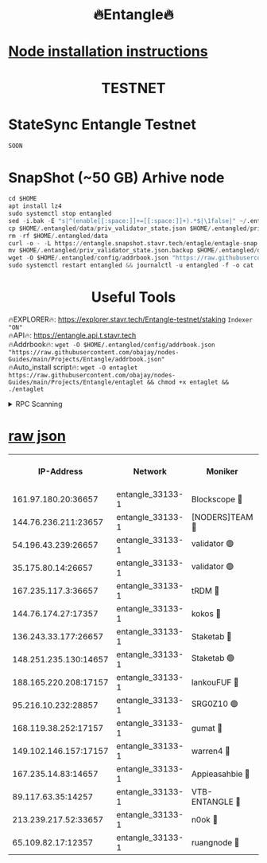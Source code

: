 <h1 align="center"> 🔥Entangle🔥</h1>

[Node installation instructions](https://github.com/obajay/nodes-Guides/tree/main/Projects/Entangle)
=

<h1 align="center"> TESTNET</h1>

# StateSync Entangle Testnet
```python
SOON
```
# SnapShot (~50 GB) Arhive node
```python
cd $HOME
apt install lz4
sudo systemctl stop entangled
sed -i.bak -E "s|^(enable[[:space:]]+=[[:space:]]+).*$|\1false|" ~/.entangled/config/config.toml
cp $HOME/.entangled/data/priv_validator_state.json $HOME/.entangled/priv_validator_state.json.backup
rm -rf $HOME/.entangled/data
curl -o - -L https://entangle.snapshot.stavr.tech/entagle/entagle-snap.tar.lz4 | lz4 -c -d - | tar -x -C $HOME/.entangled --strip-components 2
mv $HOME/.entangled/priv_validator_state.json.backup $HOME/.entangled/data/priv_validator_state.json
wget -O $HOME/.entangled/config/addrbook.json "https://raw.githubusercontent.com/obajay/nodes-Guides/main/Projects/Entangle/addrbook.json"
sudo systemctl restart entangled && journalctl -u entangled -f -o cat
```
 <h1 align="center"> Useful Tools</h1>
 
🔥EXPLORER🔥: https://explorer.stavr.tech/Entangle-testnet/staking        `Indexer "ON"` \
🔥API🔥:      https://entangle.api.t.stavr.tech \
🔥Addrbook🔥: ```wget -O $HOME/.entangled/config/addrbook.json "https://raw.githubusercontent.com/obajay/nodes-Guides/main/Projects/Entangle/addrbook.json"``` \
🔥Auto_install script🔥:  `wget -O entaglet https://raw.githubusercontent.com/obajay/nodes-Guides/main/Projects/Entangle/entaglet && chmod +x entaglet && ./entaglet`


<details>
<summary>RPC Scanning</summary>

<h2 align="center"> We scan nodes in real time every 4 hours. And we provide the final result of RPC endpoints.
We cannot influence the operation of these nodes in any way. </h2>


```python
If Voting Power is higher than 0 --> then the Node is a validator of the network and may be subject to attack and be a potential threat to the chain.
```
```python
We marked such validators with a red symbol
```

</details>

[raw json](https://rpc-check.entangt.stavr.tech/entangt/rpc-entangt-result.json)
=


<table><tr><th>IP-Address</th><th>Network</th><th>Moniker</th><th>Latest Block Height</th><th>Earliest Block Height</th><th>Catching Up</th><th>Tx Index</th><th>Voting Power</th><th>Scan Time</th></tr><tr><td>161.97.180.20:36657</td><td>entangle_33133-1</td><td>Blockscope 🔴</td><td>1399124</td><td>1</td><td>False</td><td>off</td><td>259586473635098</td><td>2023-12-30T04:49:36.386378359UTC</td></tr><tr><td>144.76.236.211:23657</td><td>entangle_33133-1</td><td>[NODERS]TEAM 🔴</td><td>1399127</td><td>1</td><td>False</td><td>off</td><td>47049700500000000</td><td>2023-12-30T04:49:48.758040427UTC</td></tr><tr><td>54.196.43.239:26657</td><td>entangle_33133-1</td><td>validator 🟢</td><td>1399128</td><td>1</td><td>False</td><td>on</td><td>0</td><td>2023-12-30T04:49:56.725797450UTC</td></tr><tr><td>35.175.80.14:26657</td><td>entangle_33133-1</td><td>validator 🟢</td><td>1399128</td><td>1</td><td>False</td><td>on</td><td>0</td><td>2023-12-30T04:49:57.599251850UTC</td></tr><tr><td>167.235.117.3:36657</td><td>entangle_33133-1</td><td>tRDM 🔴</td><td>1399128</td><td>1</td><td>False</td><td>on</td><td>61094259074810</td><td>2023-12-30T04:49:57.851840713UTC</td></tr><tr><td>144.76.174.27:17357</td><td>entangle_33133-1</td><td>kokos 🔴</td><td>1399125</td><td>145001</td><td>False</td><td>on</td><td>89890100000000</td><td>2023-12-30T04:49:45.826849897UTC</td></tr><tr><td>136.243.33.177:26657</td><td>entangle_33133-1</td><td>Staketab 🔴</td><td>1399127</td><td>660001</td><td>False</td><td>on</td><td>95080514827080</td><td>2023-12-30T04:49:51.130488372UTC</td></tr><tr><td>148.251.235.130:14657</td><td>entangle_33133-1</td><td>Staketab 🟢</td><td>1399124</td><td>660801</td><td>False</td><td>on</td><td>0</td><td>2023-12-30T04:49:36.107994803UTC</td></tr><tr><td>188.165.220.208:17157</td><td>entangle_33133-1</td><td>lankouFUF 🔴</td><td>1399125</td><td>725001</td><td>False</td><td>on</td><td>180899900000002</td><td>2023-12-30T04:49:41.468533559UTC</td></tr><tr><td>95.216.10.232:28857</td><td>entangle_33133-1</td><td>SRG0Z10 🟢</td><td>1399123</td><td>842001</td><td>False</td><td>off</td><td>0</td><td>2023-12-30T04:49:33.782890003UTC</td></tr><tr><td>168.119.38.252:17157</td><td>entangle_33133-1</td><td>gumat 🔴</td><td>1399125</td><td>962001</td><td>False</td><td>on</td><td>314013548351851</td><td>2023-12-30T04:49:41.175447522UTC</td></tr><tr><td>149.102.146.157:17157</td><td>entangle_33133-1</td><td>warren4 🔴</td><td>1399126</td><td>1054001</td><td>False</td><td>on</td><td>332492764470358</td><td>2023-12-30T04:49:48.538963472UTC</td></tr><tr><td>167.235.14.83:14657</td><td>entangle_33133-1</td><td>Appieasahbie 🔴</td><td>1399128</td><td>1076001</td><td>False</td><td>on</td><td>44568809900999996</td><td>2023-12-30T04:49:56.959914017UTC</td></tr><tr><td>89.117.63.35:14257</td><td>entangle_33133-1</td><td>VTB-ENTANGLE 🔴</td><td>1399125</td><td>1162001</td><td>False</td><td>off</td><td>115826514071325</td><td>2023-12-30T04:49:46.142877357UTC</td></tr><tr><td>213.239.217.52:33657</td><td>entangle_33133-1</td><td>n0ok 🔴</td><td>1399128</td><td>1299128</td><td>False</td><td>off</td><td>46574292273662988</td><td>2023-12-30T04:49:55.476454770UTC</td></tr><tr><td>65.109.82.17:12357</td><td>entangle_33133-1</td><td>ruangnode 🔴</td><td>1399124</td><td>1312001</td><td>False</td><td>off</td><td>265186785360543</td><td>2023-12-30T04:49:36.847220386UTC</td></tr></table>

